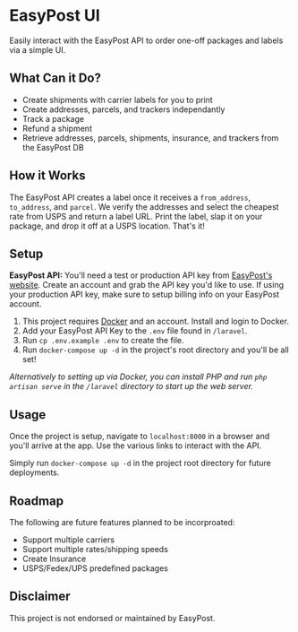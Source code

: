 # EasyPost UI

Easily interact with the EasyPost API to order one-off packages and labels via a simple UI.

## What Can it Do?

- Create shipments with carrier labels for you to print
- Create addresses, parcels, and trackers independantly
- Track a package
- Refund a shipment
- Retrieve addresses, parcels, shipments, insurance, and trackers from the EasyPost DB

## How it Works

The EasyPost API creates a label once it receives a `from_address`, `to_address`, and `parcel`. We verify the addresses and select the cheapest rate from USPS and return a label URL. Print the label, slap it on your package, and drop it off at a USPS location. That's it!

## Setup

**EasyPost API:** You'll need a test or production API key from [EasyPost's website](https://easypost.com). Create an account and grab the API key you'd like to use. If using your production API key, make sure to setup billing info on your EasyPost account.

1) This project requires [Docker](https://www.docker.com/products/docker-desktop) and an account. Install and login to Docker.
2) Add your EasyPost API Key to the `.env` file found in `/laravel`. 
3) Run `cp .env.example .env` to create the file.
4) Run `docker-compose up -d` in the project's root directory and you'll be all set!

<i>Alternatively to setting up via Docker, you can install PHP and run `php artisan serve` in the `/laravel` directory to start up the web server.</i>

## Usage

Once the project is setup, navigate to `localhost:8000` in a browser and you'll arrive at the app. Use the various links to interact with the API.

Simply run `docker-compose up -d` in the project root directory for future deployments.

## Roadmap

The following are future features planned to be incorproated:
- Support multiple carriers
- Support multiple rates/shipping speeds
- Create Insurance
- USPS/Fedex/UPS predefined packages

## Disclaimer

This project is not endorsed or maintained by EasyPost.
